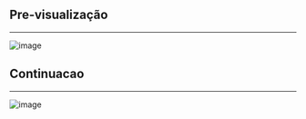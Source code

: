 <h2>Pre-visualização</h2>
<hr>

![image](https://github.com/user-attachments/assets/985a7263-7b15-4d7a-8e28-cd147b404240)


<h2>Continuacao</h2>

<hr>


![image](https://github.com/user-attachments/assets/d0abc374-682a-4e0a-8b0a-7782327359dc)
